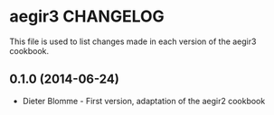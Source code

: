 aegir3 CHANGELOG
================

This file is used to list changes made in each version of the aegir3 cookbook.

0.1.0 (2014-06-24)
------------------
- Dieter Blomme - First version, adaptation of the aegir2 cookbook
